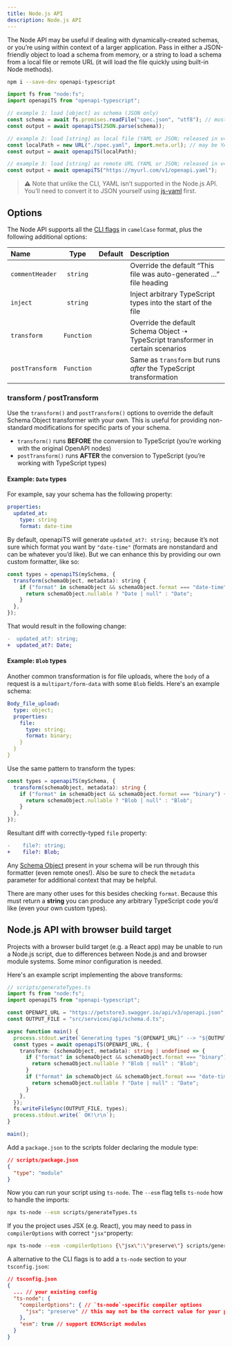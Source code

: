 ```yaml
---
title: Node.js API
description: Node.js API
---
```


The Node API may be useful if dealing with dynamically-created schemas, or you’re using within context of a larger application. Pass in either a JSON-friendly object to load a schema from memory, or a string to load a schema from a local file or remote URL (it will load the file quickly using built-in Node methods).

```bash
npm i --save-dev openapi-typescript
```

```js
import fs from "node:fs";
import openapiTS from "openapi-typescript";

// example 1: load [object] as schema (JSON only)
const schema = await fs.promises.readFile("spec.json", "utf8"); // must be OpenAPI JSON
const output = await openapiTS(JSON.parse(schema));

// example 2: load [string] as local file (YAML or JSON; released in v4.0)
const localPath = new URL("./spec.yaml", import.meta.url); // may be YAML or JSON format
const output = await openapiTS(localPath);

// example 3: load [string] as remote URL (YAML or JSON; released in v4.0)
const output = await openapiTS("https://myurl.com/v1/openapi.yaml");
```

> ⚠️ Note that unlike the CLI, YAML isn’t supported in the Node.js API. You’ll need to convert it to JSON yourself using <a href="https://www.npmjs.com/package/js-yaml" target="_blank" rel="noopener noreferrer">js-yaml</a> first.

## Options

The Node API supports all the [CLI flags](/cli#options) in `camelCase` format, plus the following additional options:

| Name            |    Type    | Default | Description                                                                      |
| :-------------- | :--------: | :------ | :------------------------------------------------------------------------------- |
| `commentHeader` |  `string`  |         | Override the default “This file was auto-generated …” file heading               |
| `inject`        |  `string`  |         | Inject arbitrary TypeScript types into the start of the file                     |
| `transform`     | `Function` |         | Override the default Schema Object ➝ TypeScript transformer in certain scenarios |
| `postTransform` | `Function` |         | Same as `transform` but runs _after_ the TypeScript transformation               |

### transform / postTransform

Use the `transform()` and `postTransform()` options to override the default Schema Object transformer with your own. This is useful for providing non-standard modifications for specific parts of your schema.

- `transform()` runs **BEFORE** the conversion to TypeScript (you’re working with the original OpenAPI nodes)
- `postTransform()` runs **AFTER** the conversion to TypeScript (you’re working with TypeScript types)

#### Example: `Date` types

For example, say your schema has the following property:

```yaml
properties:
  updated_at:
    type: string
    format: date-time
```

By default, openapiTS will generate `updated_at?: string;` because it’s not sure which format you want by `"date-time"` (formats are nonstandard and can be whatever you’d like). But we can enhance this by providing our own custom formatter, like so:

```js
const types = openapiTS(mySchema, {
  transform(schemaObject, metadata): string {
    if ("format" in schemaObject && schemaObject.format === "date-time") {
      return schemaObject.nullable ? "Date | null" : "Date";
    }
  },
});
```

That would result in the following change:

```diff
-  updated_at?: string;
+  updated_at?: Date;
```

#### Example: `Blob` types

Another common transformation is for file uploads, where the `body` of a request is a `multipart/form-data` with some `Blob` fields. Here's an example schema:

```yaml
Body_file_upload:
  type: object;
  properties:
    file:
      type: string;
      format: binary;
    }
  }
}
```

Use the same pattern to transform the types:

```ts
const types = openapiTS(mySchema, {
  transform(schemaObject, metadata): string {
    if ("format" in schemaObject && schemaObject.format === "binary") {
      return schemaObject.nullable ? "Blob | null" : "Blob";
    }
  },
});
```

Resultant diff with correctly-typed `file` property:

```diff
-    file?: string;
+    file?: Blob;
```

Any [Schema Object](https://spec.openapis.org/oas/latest.html#schema-object) present in your schema will be run through this formatter (even remote ones!). Also be sure to check the `metadata` parameter for additional context that may be helpful.

There are many other uses for this besides checking `format`. Because this must return a **string** you can produce any arbitrary TypeScript code you’d like (even your own custom types).

## Node.js API with browser build target

Projects with a browser build target (e.g. a React app) may be unable to run a Node.js script, due to differences between Node.js and and browser module systems. Some minor configuration is needed.

Here's an example script implementing the above transforms:

```ts
// scripts/generateTypes.ts
import fs from "node:fs";
import openapiTS from "openapi-typescript";

const OPENAPI_URL = "https://petstore3.swagger.io/api/v3/openapi.json";
const OUTPUT_FILE = "src/services/api/schema.d.ts";

async function main() {
  process.stdout.write(`Generating types "${OPENAPI_URL}" --> "${OUTPUT_FILE}"...`);
  const types = await openapiTS(OPENAPI_URL, {
    transform: (schemaObject, metadata): string | undefined => {
      if ("format" in schemaObject && schemaObject.format === "binary") {
        return schemaObject.nullable ? "Blob | null" : "Blob";
      }
      if ("format" in schemaObject && schemaObject.format === "date-time") {
        return schemaObject.nullable ? "Date | null" : "Date";
      }
    },
  });
  fs.writeFileSync(OUTPUT_FILE, types);
  process.stdout.write(` OK!\r\n`);
}

main();
```

Add a `package.json` to the scripts folder declaring the module type:

```json
// scripts/package.json
{
  "type": "module"
}
```

Now you can run your script using `ts-node`. The `--esm` flag tells `ts-node` how to handle the imports:

```bash
npx ts-node --esm scripts/generateTypes.ts
```

If you the project uses JSX (e.g. React), you may need to pass in `compilerOptions` with correct `"jsx"`property:

```bash
npx ts-node --esm -compilerOptions {\"jsx\":\"preserve\"} scripts/generateTypes.ts
```

A alternative to the CLI flags is to add a `ts-node` section to your `tsconfig.json`:

```json
// tsconfig.json
{
  ... // your existing config
  "ts-node": {
    "compilerOptions": { // `ts-node`-specific compiler options
      "jsx": "preserve" // this may not be the correct value for your project
    },
    "esm": true // support ECMAScript modules
  }
}
```
